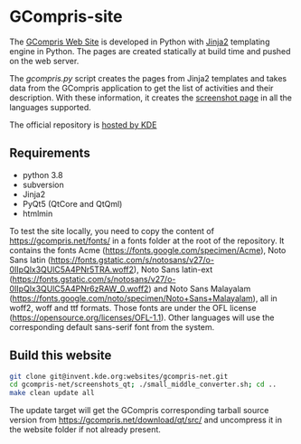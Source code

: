 GCompris-site
=============

The [GCompris Web Site](https://gcompris.net) is developed in Python
with [Jinja2](https://jinja.palletsprojects.com/en/master/) templating engine in
Python. The pages are created statically at build time and pushed on
the web server.

The *gcompris.py* script creates the pages from Jinja2 templates and
takes data from the GCompris application to get the list of activities
and their description. With these information, it creates the
[screenshot page](https://gcompris.net/screenshots-en.html) in all the
languages supported.

The official repository is [hosted by
KDE](https://invent.kde.org/websites/gcompris-net)

## Requirements
* python 3.8
* subversion
* Jinja2
* PyQt5 (QtCore and QtQml)
* htmlmin

To test the site locally, you need to copy the content of https://gcompris.net/fonts/ in a fonts folder at the root of the repository. It contains the fonts Acme (https://fonts.google.com/specimen/Acme), Noto Sans latin (https://fonts.gstatic.com/s/notosans/v27/o-0IIpQlx3QUlC5A4PNr5TRA.woff2), Noto Sans latin-ext (https://fonts.gstatic.com/s/notosans/v27/o-0IIpQlx3QUlC5A4PNr6zRAW_0.woff2) and Noto Sans Malayalam (https://fonts.google.com/noto/specimen/Noto+Sans+Malayalam), all in woff2, woff and ttf formats. Those fonts are under the OFL license (https://opensource.org/licenses/OFL-1.1). Other languages will use the corresponding default sans-serif font from the system.

## Build this website

```bash
git clone git@invent.kde.org:websites/gcompris-net.git
cd gcompris-net/screenshots_qt; ./small_middle_converter.sh; cd ..
make clean update all
```

The update target will get the GCompris corresponding tarball source version from https://gcompris.net/download/qt/src/ and uncompress it in the website folder if not already present.
